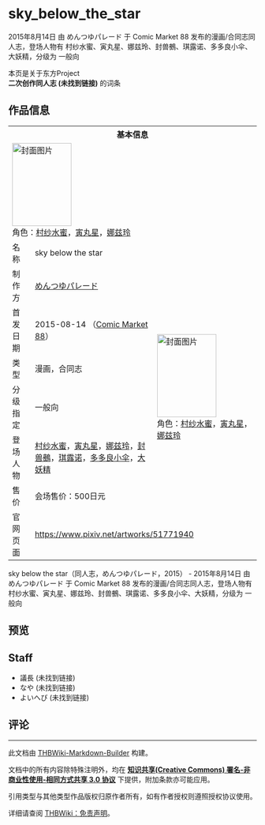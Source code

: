 # sky_below_the_star

<!-- source html: G:\repos\THBWiki-Markdown-Builder\THBWikiMarkdown\Temp\main\4\44\ns0%3Asky_below_the_star.html -->

2015年8月14日 由 めんつゆパレード 于 Comic Market 88 发布的漫画/合同志同人志，登场人物有 村纱水蜜、寅丸星、娜兹玲、封兽鵺、琪露诺、多多良小伞、大妖精，分级为 一般向

本页是关于东方Project  
 **二次创作同人志 (未找到链接)** 的词条

## 作品信息

<table><tbody><tr><th colspan="3">基本信息</th></tr><tr><td class="cover-artwork-mobile" colspan="2"><a href="./文件-sky_below_the_star封面.png.md" class="image" title="封面图片"><img alt="封面图片" src="https://upload.thwiki.cc/thumb/4/40/sky_below_the_star%E5%B0%81%E9%9D%A2.png/120px-sky_below_the_star%E5%B0%81%E9%9D%A2.png" decoding="async" loading="lazy" width="120" height="168" srcset="https://upload.thwiki.cc/thumb/4/40/sky_below_the_star%E5%B0%81%E9%9D%A2.png/180px-sky_below_the_star%E5%B0%81%E9%9D%A2.png 1.5x, https://upload.thwiki.cc/thumb/4/40/sky_below_the_star%E5%B0%81%E9%9D%A2.png/240px-sky_below_the_star%E5%B0%81%E9%9D%A2.png 2x" data-file-width="1000" data-file-height="1400"></a><div class="cover-char">角色：<a href="./村纱水蜜.md" title="村纱水蜜">村纱水蜜</a>，<a href="./寅丸星.md" title="寅丸星">寅丸星</a>，<a href="./娜兹玲.md" title="娜兹玲">娜兹玲</a></div></td>
</tr><tr><td class="label">名称</td><td colspan="2"> sky below the star </td></tr><tr><td class="label">制作方</td><td><a href="./めんつゆパレード.md" title="めんつゆパレード">めんつゆパレード</a></td><td class="cover-artwork" rowspan="6" style="min-width:168px;"><a href="./文件-sky_below_the_star封面.png.md" class="image" title="封面图片"><img alt="封面图片" src="https://upload.thwiki.cc/thumb/4/40/sky_below_the_star%E5%B0%81%E9%9D%A2.png/120px-sky_below_the_star%E5%B0%81%E9%9D%A2.png" decoding="async" loading="lazy" width="120" height="168" srcset="https://upload.thwiki.cc/thumb/4/40/sky_below_the_star%E5%B0%81%E9%9D%A2.png/180px-sky_below_the_star%E5%B0%81%E9%9D%A2.png 1.5x, https://upload.thwiki.cc/thumb/4/40/sky_below_the_star%E5%B0%81%E9%9D%A2.png/240px-sky_below_the_star%E5%B0%81%E9%9D%A2.png 2x" data-file-width="1000" data-file-height="1400"></a><div class="cover-char">角色：<a href="./村纱水蜜.md" title="村纱水蜜">村纱水蜜</a>，<a href="./寅丸星.md" title="寅丸星">寅丸星</a>，<a href="./娜兹玲.md" title="娜兹玲">娜兹玲</a></div></td>
</tr><tr><td class="label">首发日期</td><td>2015-08-14&#160;（<a href="/展会作品列表?e=Comic+Market%2388">Comic Market 88</a>）</td></tr><tr><td class="label">类型</td><td>漫画，合同志</td></tr><tr><td class="label">分级指定</td><td>一般向</td></tr><tr><td class="label">登场人物</td><td><a href="./村纱水蜜.md" title="村纱水蜜">村纱水蜜</a>，<a href="./寅丸星.md" title="寅丸星">寅丸星</a>，<a href="./娜兹玲.md" title="娜兹玲">娜兹玲</a>，<a href="./封兽鵺.md" title="封兽鵺">封兽鵺</a>，<a href="./琪露诺.md" title="琪露诺">琪露诺</a>，<a href="./多多良小伞.md" title="多多良小伞">多多良小伞</a>，<a href="./大妖精.md" title="大妖精">大妖精</a></td></tr><tr><td class="label">售价</td><td>会场售价：500日元</td></tr>
<tr><td class="label">官网页面</td><td colspan="2"><a rel="nofollow" class="external free" href="https://www.pixiv.net/artworks/51771940">https://www.pixiv.net/artworks/51771940</a></td></tr></tbody></table>

sky below the star（同人志，めんつゆパレード，2015） - 2015年8月14日 由 めんつゆパレード 于 Comic Market 88 发布的漫画/合同志同人志，登场人物有 村纱水蜜、寅丸星、娜兹玲、封兽鵺、琪露诺、多多良小伞、大妖精，分级为 一般向

## 预览

## Staff
- 議長 (未找到链接)
- なや (未找到链接)
- よいへび (未找到链接)


## 评论




---

此文档由 [THBWiki-Markdown-Builder](https://github.com/Delsin-Yu/THBWiki-Markdown-Builder) 构建。

文档中的所有内容除特殊注明外，均在 [**知识共享(Creative Commons) 署名-非商业性使用-相同方式共享 3.0 协议**](https://creativecommons.org/licenses/by-sa/3.0/deed.zh-hans) 下提供，附加条款亦可能应用。

引用类型与其他类型作品版权归原作者所有，如有作者授权则遵照授权协议使用。

详细请查阅 [THBWiki：免责声明](https://thbwiki.cc/THBWiki:%E5%85%8D%E8%B4%A3%E5%A3%B0%E6%98%8E)。

